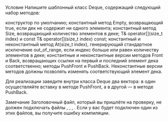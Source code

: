 Условие 
Напишите шаблонный класс Deque, содержащий следующий набор методов:

конструктор по умолчанию;
константный метод Empty, возвращающий true, если дек не содержит ни одного элемента;
константный метод Size, возвращающий количество элементов в деке;
T& operator[](size_t index) и const T& operator[](size_t index) const;
константный и неконстантный метод At(size_t index), генерирующий стандартное исключение out_of_range, если индекс больше или равен количеству элементов в деке;
константные и неконстантные версии методов Front и Back, возвращающих ссылки на первый и последний элемент дека соответственно;
методы PushFront и PushBack.
Неконстантные версии методов должны позволять изменять соответствующий элемент дека.

Для реализации заведите внутри класса Deque два вектора: в один осуществляйте вставку в методе PushFront, а в другой — в методе PushBack.

Замечание
Заголовочный файл, который вы пришлёте на проверку, не должен подключать файлы <list>, <deque>, <set>, <map>. Если у вас будет подключен один из этих файлов, вы получите ошибку компиляции.